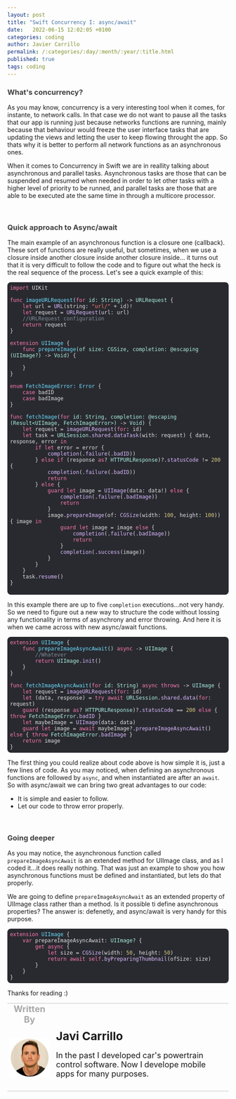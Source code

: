 ```yaml
---
layout: post
title: "Swift Concurrency I: async/await"
date:   2022-06-15 12:02:05 +0100
categories: coding
author: Javier Carrillo
permalink: /:categories/:day/:month/:year/:title.html
published: true
tags: coding
---
```

<h3 style="color: #403F3F">What's concurrency?</h3>
As you may know, concurrency is a very interesting tool when it comes, for instante, to network calls. In that case we do not want to pause all the tasks that our app is running just because networks functions are running, mainly because that behaviour would freeze the user interface tasks that are updating the views and letting the user to keep flowing throught the app. So thats why it is better to perform all network functions as an asynchronous ones.

When it comes to Concurrency in Swift we are in reallity talking about asynchronous and parallel tasks. Asynchronous tasks are those that can be suspended and resumed when needed in order to let other tasks with a higher level of priority to be runned, and parallel tasks are those that are able to be executed ate the same time in through a multicore processor.

<br>
<h3 style="color: #403F3F">Quick approach to Async/await</h3>
The main example of an asynchronous function is a closure one (callback). These sort of functions are really useful, but sometimes, when we use a closure inside another closure inside another closure inside... it turns out that it is very difficult to follow the code and to figure out what the heck is the real sequence of the process. Let's see a quick example of this:

<style>.hljs-variable{color:#DABAFF;}.hljs-params{color:#ACF2E4;}.hljs-emphasis{font-style:italic;}.hljs-title{color:#6BDFFF;}.hljs-deletion{color:#DABAFF;}.hljs-meta{color:#B281EB;}.hljs-name{color:#DABAFF;}.hljs-type{color:#ACF2E4;}.hljs-symbol{color:#FF8170;}.hljs-regexp{color:#DABAFF;}.hljs-built_in{color: #B281EB;}.hljs-template-variable{color:#DABAFF;}.hljs-literal{color: #B281EB;}.hljs-section{color:#6BDFFF;}.hljs-strong{font-weight:bold;}.hljs-string{color:#FF8170;}.hljs-comment{color:#7F8C98;}.hljs-link{color:#DABAFF;}.hljs-attribute{color:#DABAFF;}.hljs-quote{color:#7F8C98;}.hljs-selector-id{color:#DABAFF;}.hljs-number{color: #D9C97C;}.hljs-tag{color:#DABAFF;}.hljs-addition{color:#FF8170;}.hljs-selector-class{color:#DABAFF;}.hljs-function{color:#6BDFFF;}.hljs{color:#E0E0E0;padding:0.5em;display:block;}.hljs-class{color:#6BDFFF;}.hljs-keyword{color:#FF7AB2;}.hljs-builtin-name{color: #B281EB;}.hljs-selector-tag{color:#FF7AB2;}.hljs-bullet{color:#FF8170;}</style>

<pre style="background-color: #FDFDFD; border-top: 0px solid gray; border-left: 0px solid gray; border-right: 0px solid gray; border-bottom: 0px solid #DDDDDD"><code class="hljs" style="background:#292A30;border-radius:8px"><span class="hljs-keyword">import</span> UIKit

<span class="hljs-function"><span class="hljs-keyword">func</span> <span class="hljs-title">imageURLRequest</span><span class="hljs-params">(<span class="hljs-keyword">for</span> id: String)</span></span> -&gt; <span class="hljs-type">URLRequest</span> {
    <span class="hljs-keyword">let</span> url =<span class="hljs-attribute"> URL</span>(string: <span class="hljs-string">"url/"</span> + id)!
    <span class="hljs-keyword">let</span> request =<span class="hljs-attribute"> URLRequest</span>(url: url)
    <span class="hljs-comment">//URLRequest configuration</span>
    <span class="hljs-keyword">return</span> request
}

<span class="hljs-class"><span class="hljs-keyword">extension</span> <span class="hljs-title">UIImage</span> </span>{
    <span class="hljs-function"><span class="hljs-keyword">func</span> <span class="hljs-title">prepareImage</span><span class="hljs-params">(of size: CGSize, completion: @escaping <span class="hljs-params">(UIImage?)</span></span></span> -&gt; <span class="hljs-type">Void</span>) {
        
    }
}

<span class="hljs-class"><span class="hljs-keyword">enum</span> <span class="hljs-title">FetchImageError</span>: <span class="hljs-title">Error</span> </span>{
    <span class="hljs-keyword">case</span> badID
    <span class="hljs-keyword">case</span> badImage
}

<span class="hljs-function"><span class="hljs-keyword">func</span> <span class="hljs-title">fetchImage</span><span class="hljs-params">(<span class="hljs-keyword">for</span> id: String, completion: @escaping <span class="hljs-params">(Result&lt;UIImage, FetchImageError&gt;)</span></span></span> -&gt; <span class="hljs-type">Void</span>) {
    <span class="hljs-keyword">let</span> request =<span class="hljs-attribute"> imageURLRequest</span>(<span class="hljs-keyword">for</span>: id)
    <span class="hljs-keyword">let</span> task = <span class="hljs-type">URLSession</span>.<span class="hljs-attribute">shared</span>.<span class="hljs-attribute">dataTask</span>(with: request) { data, response, error <span class="hljs-keyword">in</span>
        <span class="hljs-keyword">if</span> <span class="hljs-keyword">let</span> error = error {
           <span class="hljs-attribute"> completion</span>(.<span class="hljs-attribute">failure</span>(.<span class="hljs-attribute">badID</span>))
        } <span class="hljs-keyword">else</span> <span class="hljs-keyword">if</span> (response <span class="hljs-keyword">as</span>? <span class="hljs-type">HTTPURLResponse</span>)?.<span class="hljs-attribute">statusCode</span> != <span class="hljs-number">200</span> {
           <span class="hljs-attribute"> completion</span>(.<span class="hljs-attribute">failure</span>(.<span class="hljs-attribute">badID</span>))
            <span class="hljs-keyword">return</span>
        } <span class="hljs-keyword">else</span> {
            <span class="hljs-keyword">guard</span> <span class="hljs-keyword">let</span> image =<span class="hljs-attribute"> UIImage</span>(data: data!) <span class="hljs-keyword">else</span> {
               <span class="hljs-attribute"> completion</span>(.<span class="hljs-attribute">failure</span>(.<span class="hljs-attribute">badImage</span>))
                <span class="hljs-keyword">return</span>
            }
            image.<span class="hljs-attribute">prepareImage</span>(of:<span class="hljs-attribute"> CGSize</span>(width: <span class="hljs-number">100</span>, height: <span class="hljs-number">100</span>)) { image <span class="hljs-keyword">in</span>
                <span class="hljs-keyword">guard</span> <span class="hljs-keyword">let</span> image = image <span class="hljs-keyword">else</span> {
                   <span class="hljs-attribute"> completion</span>(.<span class="hljs-attribute">failure</span>(.<span class="hljs-attribute">badImage</span>))
                    <span class="hljs-keyword">return</span>
                }
               <span class="hljs-attribute"> completion</span>(.<span class="hljs-attribute">success</span>(image))
            }
        }
    }
    task.<span class="hljs-attribute">resume</span>()
}

</code></pre>

In this example there are up to five `completion` executions...not very handy. So we need to figure out a new way to structure the code without lossing any functionality in terms of asynchrony and error throwing. And here it is when we came across with new async/await functions.

<style>.hljs-selector-id{color:#DABAFF;}.hljs-strong{font-weight:bold;}.hljs-symbol{color:#FF8170;}.hljs-quote{color:#7F8C98;}.hljs-keyword{color:#FF7AB2;}.hljs-deletion{color:#DABAFF;}.hljs-variable{color:#DABAFF;}.hljs-number{color: #D9C97C;}.hljs-title{color:#6BDFFF;}.hljs-section{color:#6BDFFF;}.hljs-tag{color:#DABAFF;}.hljs-meta{color:#B281EB;}.hljs-builtin-name{color: #B281EB;}.hljs-string{color:#FF8170;}.hljs{display:block;padding:0.5em;color:#E0E0E0;}.hljs-class{color:#6BDFFF;}.hljs-built_in{color: #B281EB;}.hljs-type{color:#ACF2E4;}.hljs-comment{color:#7F8C98;}.hljs-regexp{color:#DABAFF;}.hljs-literal{color: #B281EB;}.hljs-addition{color:#FF8170;}.hljs-selector-tag{color:#FF7AB2;}.hljs-link{color:#DABAFF;}.hljs-emphasis{font-style:italic;}.hljs-params{color:#ACF2E4;}.hljs-function{color:#6BDFFF;}.hljs-template-variable{color:#DABAFF;}.hljs-bullet{color:#FF8170;}.hljs-name{color:#DABAFF;}.hljs-attribute{color:#DABAFF;}.hljs-selector-class{color:#DABAFF;}</style>

<pre style="background-color: #FDFDFD; border-top: 0px solid gray; border-left: 0px solid gray; border-right: 0px solid gray; border-bottom: 0px solid #DDDDDD"><code class="hljs" style="background:#292A30;border-radius:8px"><span class="hljs-class"><span class="hljs-keyword">extension</span> <span class="hljs-title">UIImage</span> </span>{
    <span class="hljs-function"><span class="hljs-keyword">func</span> <span class="hljs-title">prepareImageAsyncAwait</span><span class="hljs-params">()</span></span> <span class="hljs-keyword">async</span> -&gt; <span class="hljs-type">UIImage</span> {
        <span class="hljs-comment">//Whatever</span>
        <span class="hljs-keyword">return</span> <span class="hljs-type">UIImage</span>.<span class="hljs-attribute">init</span>()
    }
}

<span class="hljs-function"><span class="hljs-keyword">func</span> <span class="hljs-title">fetchImageAsyncAwait</span><span class="hljs-params">(<span class="hljs-keyword">for</span> id: String)</span></span> <span class="hljs-keyword">async</span> <span class="hljs-keyword">throws</span> -&gt; <span class="hljs-type">UIImage</span> {
    <span class="hljs-keyword">let</span> request =<span class="hljs-attribute"> imageURLRequest</span>(<span class="hljs-keyword">for</span>: id)
    <span class="hljs-keyword">let</span> (data, response) = <span class="hljs-keyword">try</span> <span class="hljs-keyword">await</span> <span class="hljs-type">URLSession</span>.<span class="hljs-attribute">shared</span>.<span class="hljs-attribute">data</span>(<span class="hljs-keyword">for</span>: request)
    <span class="hljs-keyword">guard</span> (response <span class="hljs-keyword">as</span>? <span class="hljs-type">HTTPURLResponse</span>)?.<span class="hljs-attribute">statusCode</span> == <span class="hljs-number">200</span> <span class="hljs-keyword">else</span> { <span class="hljs-keyword">throw</span> <span class="hljs-type">FetchImageError</span>.<span class="hljs-attribute">badID</span> }
    <span class="hljs-keyword">let</span> maybeImage =<span class="hljs-attribute"> UIImage</span>(data: data)
    <span class="hljs-keyword">guard</span> <span class="hljs-keyword">let</span> image = <span class="hljs-keyword">await</span> maybeImage?.<span class="hljs-attribute">prepareImageAsyncAwait</span>() <span class="hljs-keyword">else</span> { <span class="hljs-keyword">throw</span> <span class="hljs-type">FetchImageError</span>.<span class="hljs-attribute">badImage</span> }
    <span class="hljs-keyword">return</span> image
}</code></pre>

The first thing you could realize about code above is how simple it is, just a few lines of code. As you may noticed, when defining an asynchronous functions are followed by `async`, and when instantiated are after an `await`. So with async/await we can bring two great advantages to our code:
- It is simple and easier to follow.
- Let our code to throw error properly.

<br>
<h3 style="color: #403F3F">Going deeper</h3>

As you may notice, the asynchronous function called `prepareImageAsyncAwait` is an extended method for UIImage class, and as I coded it...it does really nothing. That was just an example to show you how asynchronous functions must be defined and instantiated, but lets do that properly.

We are going to define `prepareImageAsyncAwait` as an extended property of UIImage class rather than a method. Is it possible ti define asynchronous properties? The answer is: defenetly, and async/await is very handy for this purpose.

<style>.hljs-quote{color:#7F8C98;}.hljs-string{color:#FF8170;}.hljs-link{color:#DABAFF;}.hljs-comment{color:#7F8C98;}.hljs-params{color:#ACF2E4;}.hljs-builtin-name{color: #B281EB;}.hljs-built_in{color: #B281EB;}.hljs-emphasis{font-style:italic;}.hljs-selector-tag{color:#FF7AB2;}.hljs-bullet{color:#FF8170;}.hljs-number{color: #D9C97C;}.hljs-attribute{color:#DABAFF;}.hljs-addition{color:#FF8170;}.hljs-meta{color:#B281EB;}.hljs-tag{color:#DABAFF;}.hljs-function{color:#6BDFFF;}.hljs-section{color:#6BDFFF;}.hljs{padding:0.5em;display:block;color:#E0E0E0;}.hljs-title{color:#6BDFFF;}.hljs-selector-class{color:#DABAFF;}.hljs-strong{font-weight:bold;}.hljs-symbol{color:#FF8170;}.hljs-template-variable{color:#DABAFF;}.hljs-class{color:#6BDFFF;}.hljs-selector-id{color:#DABAFF;}.hljs-literal{color: #B281EB;}.hljs-deletion{color:#DABAFF;}.hljs-type{color:#ACF2E4;}.hljs-keyword{color:#FF7AB2;}.hljs-name{color:#DABAFF;}.hljs-regexp{color:#DABAFF;}.hljs-variable{color:#DABAFF;}</style>

<pre style="background-color: #FDFDFD; border-top: 0px solid gray; border-left: 0px solid gray; border-right: 0px solid gray; border-bottom: 0px solid #DDDDDD"><code class="hljs" style="background:#292A30;border-radius:8px"><span class="hljs-class"><span class="hljs-keyword">extension</span> <span class="hljs-title">UIImage</span> </span>{
    <span class="hljs-keyword">var</span> prepareImageAsyncAwait: <span class="hljs-type">UIImage?</span> {
        <span class="hljs-keyword">get</span> <span class="hljs-keyword">async</span> {
            <span class="hljs-keyword">let</span> size =<span class="hljs-attribute"> CGSize</span>(width: <span class="hljs-number">50</span>, height: <span class="hljs-number">50</span>)
            <span class="hljs-keyword">return</span> <span class="hljs-keyword">await</span> <span class="hljs-keyword">self</span>.<span class="hljs-attribute">byPreparingThumbnail</span>(ofSize: size)
        }
    }
}</code></pre>


Thanks for reading :)

<table style="width: 100%; overflow: scroll; border-right: 0px solid gray; border-left: 0px solid gray">
    <tr style="border-right: 0px solid gray; border-left: 0px solid gray">
        <td style="width: 20%; border-top: 2px solid #DDDDDD; border-left: 0px solid gray; border-right: 0px solid gray; border-bottom: 0px solid gray; text-align: center; vertical-align: center; padding: 0px">
            <p style="color: #A8A8A8; font-size: 20px; margin: 0px 0px"><b>Written By</b></p>
        </td>
        <td style="border-top: 2px solid #DDDDDD; border-left: 0px solid gray; border-right: 0px solid gray; border-bottom: 0px solid gray; text-align: center; vertical-align: center; padding: 0px">
            <p style="color: #A8A8A8; font-size: 20px"><b></b></p>
        </td>
    </tr>
    <tr style="border-right: 0px solid gray; border-left: 0px solid gray">
        <td style="border-top: 0px solid gray; border-left: 0px solid gray; border-right: 0px solid gray; border-bottom: 2px solid #DDDDDD; color: gray; font-size: 20px; background-color: #FDFDFD; text-align: center; vertical-align: center; horizontal-align: center; padding: 5px">
        <img style="display: block; margin-left: auto; margin-right: auto; width: 100%; object-fit: contain" src="/assets/img/yo.png">
        </td>
        <td style="border-top: 0px solid gray; border-left: 0px solid gray; border-right: 0px solid gray; border-bottom: 2px solid #DDDDDD; background-color: #FDFDFD; text-align: left; vertical-align: center; padding: 10px">
            <p style="font-size: 26px; margin: 0px 0px"><b>Javi Carrillo</b></p>
            <p style="font-size: 18px">In the past I developed car's powertrain control software. Now I develope mobile apps for many purposes.</p>
        </td>
    </tr>
</table>




